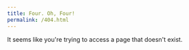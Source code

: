 ```yaml
---
title: Four. Oh, Four!
permalink: /404.html
---
```

It seems like you're trying to access a page that doesn't exist.